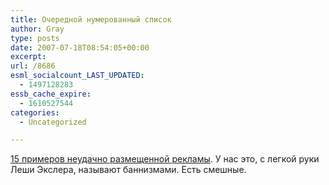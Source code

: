 ```yaml
---
title: Очередной нумерованный список
author: Gray
type: posts
date: 2007-07-18T08:54:05+00:00
excerpt:
url: /8686
esml_socialcount_LAST_UPDATED:
  - 1497128283
essb_cache_expire:
  - 1610527544
categories:
  - Uncategorized

---
```








<a href="http://www.oddee.com/item_87332.aspx" target="_blank">15 примеров неудачно размещенной рекламы</a>. У нас это, с легкой руки Леши Экслера, называют баннизмами. Есть смешные.